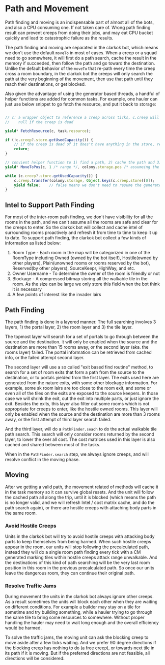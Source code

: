 # Path and Movement

Path finding and moving is an indispensable part of almost all of the bots, and also a CPU consuming one. If not taken care of.Wrong path finding result can prevent creeps from doing their jobs, and may eat CPU bucket quickly and lead to
catastrophic failure as the results.

The path finding and moving are separated in the clarkok bot, which means we don't use the default `moveTo` in most of
cases. When a creep or a squad need to go somewhere, it will first do a path search, cache the result in the memory if
succeeded, then follow the path and go toward the destination. Unlike the default behavior of the `moveTo` that re-path
every time the creep cross a room boundary, in the clarkok bot the creeps will only search the path at the verybeginning of the movement, then use that path until they reach their destinations, or get blocked.

Also given the advantage of using the generator based threads, a handful of helper functions are added for common tasks. For example, one hauler can just use below snippet to go fetch the resource, and put it back to storage:

``` typescript

// c: a wrapper object to reference a creep across ticks, c.creep will return the actual creep object at that tick or
//    null if the creep is dead

yield* FetchResource(c, task.resource);

if (!c.creep?.store.getUsedCapacity()) {
    // if the creep is dead of it does't have anything in the store, return from the task generator
    return;
}

// convient helper function to 1) find a path, 2) cache the path and 3) move to that pos
yield* MoveToPos(c, 1 /* range */, colony.storage.pos /* assumeing the storage exists */);

while (c.creep?.store.getUsedCapacity()) {
    c.creep.transfer(colony.storage, Object.keys(c.creep.store)[0]);
    yield false;    // false means we don't need to resume the generator in the same tick
}


```

## Intel to Support Path Finding

For most of the inter-room path finding, we don't have visibility for all the rooms in the path, and we can't assume
all the rooms are safe and clear for the creeps to enter. So the clarkok bot will collect and cache intel ofsurrounding rooms proactively and refresh it from time to time to keep it up to date.  To support path finding, the
clarkok bot collect a few kinds of information as listed below:

1. Room Type - Each room in the map will be categorized in one of the RoomType including Owned (owned by the botitself), Hostile(owned by other players), Plain(unowned rooms or rooms reserved by the bot), Reserved(by otherplayers), SourceKeepr, HighWay, and etc.
2. Owner Username - To determine the owner of the room is friendly or not
3. Blockage - A compressed bitmap storing all the walkable tile in the room. As the size can be large we only store thisfield when the bot think it is necessary
4. A few points of interest like the invader lairs

## Path Finding

The path finding is done in a layered manner. The full searching involves 3 layers, 1) the portal layer, 2) the room layer and 3) the tile layer.

The topmost layer will search for a set of portals to go through between the source and the destination. It will only be enabled when the source and the destination are more than 15 rooms away, or the second layer (aka. the rooms layer) failed. The portal information can be retrieved from cached info, or the failed attempt second layer.

The second layer will use a so called "exit based find routine" method, to search for a set of room exits that form a path from the source to the destination, or to portals yielded from the first layer. The exits used here are generated from the nature exits, with some other blockage information. For example, some sk room lairs are too close to the room exit, and some or even all of the tiles on the exits are exposed to the source keepers. In those case we will shrink the exit, cut the exit into multiple parts, or just ignore the exit. Besides the exits, this layer also filter out some rooms which is not appropriate for creeps to enter, like the hostile owned rooms. This layer will only be enabled when the source and the destination are more than 3 rooms away, or the first attempt of third layer search failed.

And the third layer, will do a `PathFinder.seach` to do the actual walkable tile path search. This search will only consider rooms returned by the second layer, to lower the over all cost. The cost matrices used in this layer is also cached and shared between most of the tasks.

When in the `PathFinder.search` step, we always ignore creeps, and will resolve conflict in the moving phase.

## Moving

After we getting a valid path, the movement related of methods will cache it in the task memory so it can survive global resets. And the unit will follow the cached path all along the trip, until it is blocked (which means the path is no longer valid, and we will refresh Intel / cost matrix cache, and do the path search again), or there are hostile creeps with attaching body parts in the same room.

### Avoid Hostile Creeps

Units in the clarkok bot will try to avoid hostile creeps with attacking body parts to keep themselves from being harmed. When such hostile creeps appear in the room, our units will stop following the precalculated path, instead they will do a single room path finding every tick with a CM generated marking tiles within hostile creeps attack range unwalkable. And the destinations of this kind of path searching will be the very last room position in this room in the previous precalculated path. So once our units leave the dangerous room, they can continue their original path.

### Resolve Traffic Jams

During movement the units in the clarkok bot always ignore other creeps. As a result sometimes the units will block each other when they are waiting on different conditions. For example a builder may stay on a tile for sometime and try building something, while a hauler trying to go through the same tile to bring some resources to somewhere. Without proper handling the hauler may need to wait long enough and the overall efficiency would be harmed.

To solve the traffic jams, the moving unit can ask the blocking creep to move aside after a few ticks waiting. And we prefer 90 degree directions if the blocking creep has nothing to do (a free creep), or towards next tile in its path if it is moving. But if the preferred directions are not feasible, all directions will be considered.
